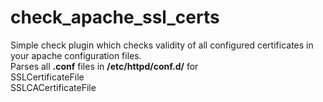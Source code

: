 # check_apache_ssl_certs

Simple check plugin which checks validity of all configured certificates in your apache configuration files.  
Parses all **.conf** files in **/etc/httpd/conf.d/** for  
SSLCertificateFile  
SSLCACertificateFile  
